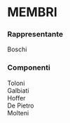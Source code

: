 # MEMBRI
### Rappresentante
Boschi
### Componenti
Toloni <br>
Galbiati <br>
Hoffer <br>
De Pietro <br>
Molteni
